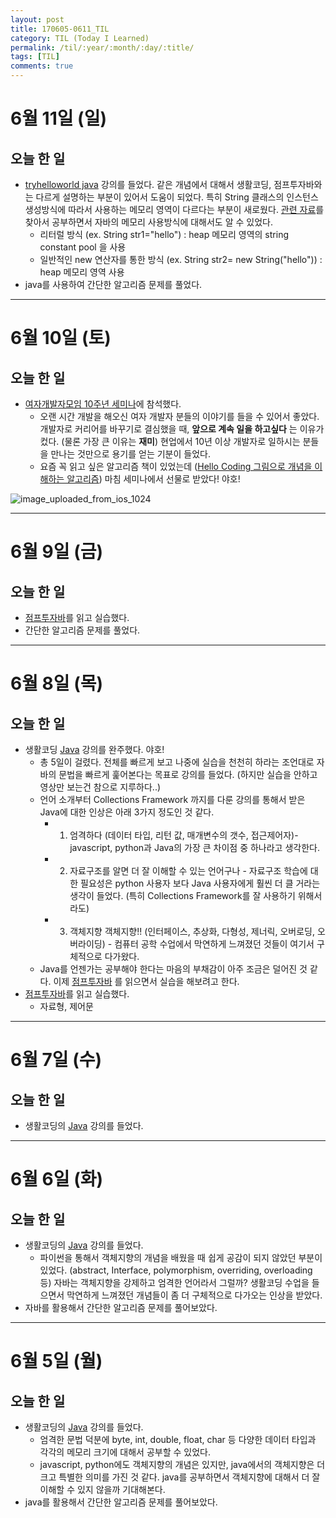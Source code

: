```yaml
---
layout: post
title: 170605-0611_TIL
category: TIL (Today I Learned)
permalink: /til/:year/:month/:day/:title/
tags: [TIL]
comments: true
---
```

# 6월 11일 (일)
## 오늘 한 일
- [tryhelloworld java](http://tryhelloworld.co.kr/courses/%EC%9E%90%EB%B0%94-%EC%9E%85%EB%AC%B8) 강의를 들었다. 같은 개념에서 대해서 생활코딩, 점프투자바와는 다르게 설명하는 부분이 있어서 도움이 되었다. 특히 String 클래스의 인스턴스 생성방식에 따라서 사용하는 메모리 영역이 다르다는 부분이 새로웠다. [관련 자료](https://medium.com/@joongwon/string-%EC%9D%98-%EB%A9%94%EB%AA%A8%EB%A6%AC%EC%97%90-%EB%8C%80%ED%95%9C-%EA%B3%A0%EC%B0%B0-57af94cbb6bc)를 찾아서 공부하면서 자바의 메모리 사용방식에 대해서도 알 수 있었다.
  - 리터럴 방식 (ex. String str1="hello") : heap 메모리 영역의 string constant pool 을 사용
  - 일반적인 new 연산자를 통한 방식 (ex. String str2= new String("hello")) : heap 메모리 영역 사용
- java를 사용하여 간단한 알고리즘 문제를 풀었다.

---

# 6월 10일 (토)
## 오늘 한 일
- [여자개발자모임 10주년 세미나](http://korea-womendevelopers.org/)에 참석했다.
  - 오랜 시간 개발을 해오신 여자 개발자 분들의 이야기를 들을 수 있어서 좋았다. 개발자로 커리어를 바꾸기로 결심했을 때,  **앞으로 계속 일을 하고싶다** 는 이유가 컸다. (물론 가장 큰 이유는 **재미**) 현업에서 10년 이상 개발자로 일하시는 분들을 만나는 것만으로 용기를 얻는 기분이 들었다.
  - 요즘 꼭 읽고 싶은 알고리즘 책이 있었는데 ([Hello Coding 그림으로 개념을 이해하는 알고리즘](http://www.hanbit.co.kr/store/books/look.php?p_code=B5896248244)) 마침 세미나에서 선물로 받았다! 야호!

![image_uploaded_from_ios_1024](http://i.imgur.com/IsnpqOF.jpg)


---

# 6월 9일 (금)
## 오늘 한 일
- [점프투자바](https://wikidocs.net/book/31)를 읽고 실습했다.
- 간단한 알고리즘 문제를 풀었다.

---

# 6월 8일 (목)
## 오늘 한 일
- 생활코딩 [Java](https://opentutorials.org/course/1223/4551) 강의를 완주했다. 야호!
  - 총 5일이 걸렸다. 전체를 빠르게 보고 나중에 실습을 천천히 하라는 조언대로 자바의 문법을 빠르게 훑어본다는 목표로 강의를 들었다. (하지만 실습을 안하고 영상만 보는건 참으로 지루하다..)
  - 언어 소개부터 Collections Framework 까지를 다룬 강의를 통해서 받은 Java에 대한 인상은 아래 3가지 정도인 것 같다.
    - 1) 엄격하다 (데이터 타입, 리턴 값, 매개변수의 갯수, 접근제어자)- javascript, python과 Java의 가장 큰 차이점 중 하나라고 생각한다.
    - 2) 자료구조를 알면 더 잘 이해할 수 있는 언어구나 - 자료구조 학습에 대한 필요성은 python 사용자 보다 Java 사용자에게 훨씬 더 클 거라는 생각이 들었다. (특히 Collections Framework를 잘 사용하기 위해서라도)
    - 3) 객체지향 객체지향!! (인터페이스, 추상화, 다형성, 제너릭, 오버로딩, 오버라이딩) - 컴퓨터 공학 수업에서 막연하게 느껴졌던 것들이 여기서 구체적으로 다가왔다.
  - Java를 언젠가는 공부해야 한다는 마음의 부채감이 아주 조금은 덜어진 것 같다. 이제 [점프투자바](https://wikidocs.net/book/31) 를 읽으면서 실습을 해보려고 한다.
- [점프투자바](https://wikidocs.net/book/31)를 읽고 실습했다.
  - 자료형, 제어문

---

# 6월 7일 (수)
## 오늘 한 일
- 생활코딩의  [Java](https://opentutorials.org/course/1223/4551) 강의를 들었다.

---

# 6월 6일 (화)
## 오늘 한 일
- 생활코딩의  [Java](https://opentutorials.org/course/1223/4551) 강의를 들었다.
	- 파이썬을 통해서 객체지향의 개념을 배웠을 때 쉽게 공감이 되지 않았던 부분이 있었다. (abstract, Interface, polymorphism, overriding, overloading 등)
	  자바는 객체지향을 강제하고 엄격한 언어라서 그럴까? 생활코딩 수업을 들으면서 막연하게 느껴졌던 개념들이 좀 더 구체적으로 다가오는 인상을 받았다.
- 자바를 활용해서 간단한 알고리즘 문제를 풀어보았다.

---

# 6월 5일 (월)
## 오늘 한 일
- 생활코딩의  [Java](https://opentutorials.org/course/1223/4551) 강의를 들었다.
	- 엄격한 문법 덕분에 byte, int, double, float, char 등 다양한 데이터 타입과 각각의 메모리 크기에 대해서 공부할 수 있었다.  
	- javascript, python에도 객체지향의 개념은 있지만, java에서의 객체지향은 더 크고 특별한 의미를 가진 것 같다. java를 공부하면서 객체지향에 대해서 더 잘 이해할 수 있지 않을까 기대해본다.
- java를 활용해서 간단한 알고리즘 문제를 풀어보았다.
